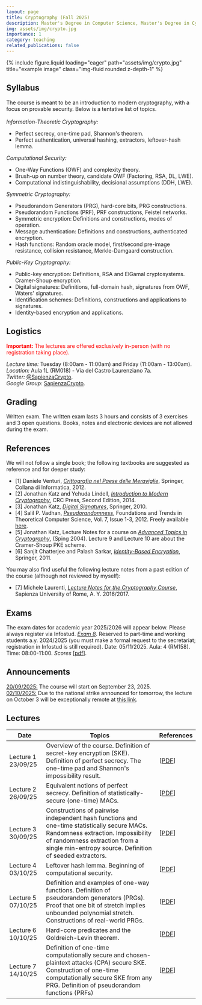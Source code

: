 ```yaml
---
layout: page
title: Cryptography (Fall 2025)
description: Master's Degree in Computer Science, Master's Degree in Cybersecurity, Master's Degree in Mathematics
img: assets/img/crypto.jpg
importance: 1
category: teaching
related_publications: false
---
```

<div class="row">
    <div class="col-sm mt-3 mt-md-0">
        {% include figure.liquid loading="eager" path="assets/img/crypto.jpg" title="example image" class="img-fluid rounded z-depth-1" %}
    </div>
</div>

<h2>Syllabus</h2>
The course is meant to be an introduction to modern cryptography, with a focus on provable security. Below is a tentative list of topics.
<br><br>
<em>Information-Theoretic Cryptography:</em>
<ul>
<li> Perfect secrecy, one-time pad, Shannon's theorem.
</li>
<li> Perfect authentication, universal hashing, extractors, leftover-hash lemma.
</li>
</ul>

<em>Computational Security:</em>
<ul>
<li> One-Way Functions (OWF) and complexity theory.
</li>
<li> Brush-up on number theory, candidate OWF (Factoring, RSA, DL, LWE).
</li>
<li> Computational indistinguishability, decisional assumptions (DDH, LWE).
</li>
</ul>

<em>Symmetric Cryptography:</em>
<ul>
<li> Pseudorandom Generators (PRG), hard-core bits, PRG constructions.
</li>
<li> Pseudorandom Functions (PRF), PRF constructions, Feistel networks.
</li>
<li> Symmetric encryption: Definitions and constructions, modes of operation.
</li>
<li> Message authentication: Definitions and constructions, authenticated encryption.
</li>
<li> Hash functions: Random oracle model, first/second pre-image resistance, collision resistance, Merkle-Damgaard construction.
</li>
</ul>

<em>Public-Key Cryptography:</em>
<ul>
<li> Public-key encryption: Definitions, RSA and ElGamal cryptosystems. Cramer-Shoup encryption.
</li>
<li> Digital signatures: Definitions, full-domain hash, signatures from OWF, Waters' signatures.
</li>
<li> Identification schemes: Definitions, constructions and applications to signatures.
</li>
<li> Identity-based encryption and applications.
</li>
</ul>

<h2>Logistics</h2>
<p style="color:red;"><b> Important: </b>The lectures are offered exclusively in-person (with no registration taking place).</p>
<!---
<p style="color:red;"><b> Important: </b>The lecture on 08/11/24 will be exceptionally remote at <a href="https://uniroma1.zoom.us/j/89487521223?pwd=KzrfMElWv3v7c6bOi7BGXR9U9rCw49.1">this link</a>.</p>
--->
<em>Lecture time:</em> Tuesday (8:00am - 11:00am) and Friday (11:00am - 13:00am).
<br>
<em>Location:</em> Aula 1L (RM018) - Via del Castro Laurenziano 7a.
<br>
<em>Twitter:</em> <a href="https://twitter.com/SapienzaCrypto">@SapienzaCrypto</a>.
<br>
<em>Google Group:</em> <a href="https://groups.google.com/u/2/a/uniroma1.it/g/sapienzacrypto">SapienzaCrypto</a>.

<h2>Grading</h2>
Written exam. The written exam lasts 3 hours and consists of 3 exercises and 3 open questions. Books, notes and electronic devices are not allowed during the exam.

<h2>References</h2>
We will not follow a single book; the following textbooks are suggested as reference and for deeper study:
<ul>
<li>[1] Daniele Venturi, <em><a href="http://www.springer.com/us/book/9788847024809">Crittografia nel Paese delle Meraviglie</a></em>, Springer, Collana di Informatica, 2012.
</li>
<li>[2] Jonathan Katz and Yehuda Lindell, <em><a href="https://www.crcpress.com/Introduction-to-Modern-Cryptography-Second-Edition/Katz-Lindell/p/book/9781466570269">Introduction to Modern Cryptography</a></em>, CRC Press, Second Edition, 2014.
</li>
<li>[3] Jonathan Katz, <em><a href="http://www.springer.com/us/book/9780387277110">Digital Signatures</a></em>, Springer, 2010.
</li>
<li>[4] Salil P. Vadhan, <em><a href="http://www.nowpublishers.com/article/Details/TCS-010">Pseudorandomness</a></em>, Foundations and Trends in Theoretical Computer Science, Vol. 7, Issue 1-3, 2012. Freely available <a href="http://people.seas.harvard.edu/~salil/pseudorandomness/">here</a>.
</li>
<li>[5] Jonathan Katz, Lecture Notes for a course on <em><a href="http://www.cs.umd.edu/~jkatz/gradcrypto2/">Advanced Topics in Cryptography</a></em>, (Sping 2004). Lecture 9 and Lecture 10 are about the Cramer-Shoup PKE scheme.
</li>
<li>[6] Sanjit Chatterjee and Palash Sarkar, <em><a href="https://www.springer.com/la/book/9781441993823">Identity-Based Encryption</a></em>, Springer, 2011.
</li>
</ul>
You may also find useful the following lecture notes from a past edition of the course (although not reviewed by myself):
<ul>
<li>[7] Michele Laurenti, <em><a href="https://github.com/asmeikal/crypto16/tree/master/notes">Lecture Notes for the Cryptography Course</a></em>, Sapienza University of Rome, A. Y. 2016/2017.
</li>
</ul>

<h2>Exams</h2>
The exam dates for academic year 2025/2026 will appear below. Please always register via Infostud.
<u><em>Exam 8</em></u>. Reserved to part-time and working students a.y. 2024/2025 (you must make a formal request to the secretariat; registration in Infostud is still required). Date: 05/11/2025. Aula: 4 (RM158). Time: 08:00-11:00. <em>Scores</em> [<a href="https://dventuri83.github.io/assets/pdf/crypto_esame08_2425_scores.pdf">pdf</a>].
<br>
<!---
<u><em>Exam 1</em></u>. Date: 13/01/25. Aula 3 (RM018). Time: 10:00-13:00. <em>Scores</em> [<a href="https://dventuri83.github.io/assets/pdf/crypto_esame01_2425_scores.pdf">pdf</a>].
<br>
<u><em>Exam 2</em></u>. Date: 03/02/25. Aula 1 (RM018). Time: 10:00-13:00. <em>Scores</em> [<a href="https://dventuri83.github.io/assets/pdf/crypto_esame02_2425_scores.pdf">pdf</a>].
<br>
<u><em>Exam 3</em></u>. Reserved to part-time and working students (you must make a formal request to the secretariat; registration in Infostud is still required). Date: 04/04/25. Aula: 3 (RM018). Time: 08:30-11:30. <em>Scores</em> [<a href="https://dventuri83.github.io/assets/pdf/crypto_esame03_2425_scores.pdf">pdf</a>].
<br>
<u><em>Exam 4</em></u>. Date: 09/06/25. Aula 1 (RM018). Time: 10:00-13:00. <em>Scores</em> [<a href="https://dventuri83.github.io/assets/pdf/crypto_esame04_2425_scores.pdf">pdf</a>].
<br>
<u><em>Exam 5</em></u>. Date: 14/07/25. Aula 1 (RM018). Time: 10:00-13:00. <em>Scores</em> [<a href="https://dventuri83.github.io/assets/pdf/crypto_esame05_2425_scores.pdf">pdf</a>].
<br>
<u><em>Exam 6</em></u>. Date: 08/09/25. Aula 1 (RM018). Time: 10:00-13:00. <em>Scores</em> [<a href="https://dventuri83.github.io/assets/pdf/crypto_esame06_2425_scores.pdf">pdf</a>].
<br>
<u><em>Exam 7</em></u>. Reserved to part-time and working students (you must make a formal request to the secretariat; registration in Infostud is still required). Date: TBA. Aula: TBA. Time: TBA. <em>Scores</em> [<a href="https://dventuri83.github.io/assets/pdf/crypto_esame07_2425_scores.pdf">pdf</a>].
--->

<h2>Announcements</h2>
<u>20/09/2025:</u> The course will start on September 23, 2025.
<br>
<u>02/10/2025:</u> Due to the national strike announced for tomorrow, the lecture on October 3 will be exceptionally remote at <a href="https://uniroma1.zoom.us/j/84580904785?pwd=XuEpGhYpm650li6wVU0jmqny7rIxPq.1">this link</a>.
<br>
<!---
<u>30/09/2024:</u> Due to the ongoing construction works in Aula Magna, the lecture on 01/10/2024 will take place in Aula 301 - Palazzina D, Viale Regina Elena 295, 00161 Rome.
<br>
<u>02/10/2024:</u> Due to the ongoing construction works in Aula Magna, the lecture on 08/10/2024 will take place in Aula 301 - Palazzina D, Viale Regina Elena 295, 00161 Rome.
<br>
<u>07/11/2024:</u> Due to the national strike announced for tomorrow, the lecture on November 8th will be exceptionally remote at <a href="https://uniroma1.zoom.us/j/89487521223?pwd=KzrfMElWv3v7c6bOi7BGXR9U9rCw49.1">this link</a>.
<br>
<u>12/12/2024:</u> Due to the national strike announced for tomorrow, the lecture on December 13th will be exceptionally remote at <a href="https://uniroma1.zoom.us/j/82386433484?pwd=i5bFdUzJBkya2gzWTd7jlUuH1lcyQr.1">this link</a>.
--->

<h2>Lectures</h2>
<table>
    <thead>
        <tr>
            <th>Date</th>
            <th>Topics</th>
            <th>References</th>
        </tr>
    </thead>
    <tbody>
        <tr>
            <td>Lecture 1 23/09/25</td>
            <td>Overview of the course. Definition of secret-key encryption (SKE). Definition of perfect secrecy. The one-time pad and Shannon's impossibility result.</td>
            <td>[<a href="https://dventuri83.github.io/assets/pdf/crypto_lecture01_2526.pdf" target="_blank">PDF</a>]</td>
        </tr>
        <tr>
            <td>Lecture 2 26/09/25</td>
            <td>Equivalent notions of perfect secrecy. Definition of statistically-secure (one-time) MACs.</td>
            <td>[<a href="https://dventuri83.github.io/assets/pdf/crypto_lecture02_2526.pdf" target="_blank">PDF</a>]</td>
        </tr>
        <tr>
            <td>Lecture 3 30/09/25</td>
            <td>Constructions of pairwise independent hash functions and one-time statistically secure MACs. Randomness extraction. Impossibility of randomness extraction from a single min-entropy source. Definition of seeded extractors.</td>
            <td>[<a href="https://dventuri83.github.io/assets/pdf/crypto_lecture03_2526.pdf" target="_blank">PDF</a>]</td>
        </tr>
        <tr>
            <td>Lecture 4 03/10/25</td>
            <td>Leftover hash lemma. Beginning of computational security.</td>
            <td>[<a href="https://dventuri83.github.io/assets/pdf/crypto_lecture04_2526.pdf" target="_blank">PDF</a>]</td>
        </tr>
        <tr>
            <td>Lecture 5 07/10/25</td>
            <td>Definition and examples of one-way functions. Definition of pseudorandom generators (PRGs). Proof that one bit of stretch implies unbounded polynomial stretch. Constructions of real-world PRGs.</td>
            <td>[<a href="https://dventuri83.github.io/assets/pdf/crypto_lecture05_2526.pdf" target="_blank">PDF</a>]</td>
        </tr>
        <tr>
            <td>Lecture 6 10/10/25</td>
            <td>Hard-core predicates and the Goldreich-Levin theorem.</td>
            <td>[<a href="https://dventuri83.github.io/assets/pdf/crypto_lecture06_2526.pdf" target="_blank">PDF</a>]</td>
        </tr>
        <tr>
            <td>Lecture 7 14/10/25</td>
            <td>Definition of one-time computationally secure and chosen-plaintext attacks (CPA) secure SKE. Construction of one-time computationally secure SKE from any PRG. Definition of pseudorandom functions (PRFs)</td>
            <td>[<a href="https://dventuri83.github.io/assets/pdf/crypto_lecture07_2526.pdf" target="_blank">PDF</a>]</td>
        </tr>
        <!---                
        <tr>
            <td>Lecture 8 18/10/24</td>
            <td>Definition of pseudorandom functions (PRFs). Application to constructing CPA-secure SKE for fixed input length (FIL) messages. Definition of universal unforgeability under chosen-message attacks (UFCMA) for MACs.</td>
            <td>[<a href="https://dventuri83.github.io/assets/pdf/crypto_lecture08_2425.pdf" target="_blank">PDF</a>]</td>
        </tr>
        <tr>
            <td>Lecture 9 22/10/24</td>
            <td>Proof that PRFs imply CPA-secure SKE for FIL messages. Proof that PRFs imply UFCMA MACs for FIL messages. Modes of operation for SKE.</td>
            <td>[<a href="https://dventuri83.github.io/assets/pdf/crypto_lecture09_2425.pdf" target="_blank">PDF</a>]</td>
        </tr>
        <tr>
            <td>Lecture 10 25/10/24</td>
            <td>Proof of CPA security for the CTR mode. Domain extension for MACs.</td>
            <td>[<a href="https://dventuri83.github.io/assets/pdf/crypto_lecture10_2425.pdf" target="_blank">PDF</a>]</td>
        </tr>
        <tr>
            <td>Lecture 11 30/10/24</td>
            <td>Domain extension for MACs. Universal hashing and CBC-MAC. XOR-MAC.</td>
            <td>[<a href="https://dventuri83.github.io/assets/pdf/crypto_lecture11_2425.pdf" target="_blank">PDF</a>]</td>
        </tr>
        <tr>
            <td>Lecture 12 05/11/24</td>
            <td>Definition of CCA security for SKE. Combining encryption and authentication.</td>
            <td>[<a href="https://dventuri83.github.io/assets/pdf/crypto_lecture12_2425.pdf" target="_blank">PDF</a>]</td>
        </tr>
        <tr>
            <td>Lecture 13 08/11/24</td>
            <td>Exercises.</td>
            <td>[<a href="https://dventuri83.github.io/assets/pdf/crypto_lecture13_2425.pdf" target="_blank">PDF</a>]</td>
        </tr>
        <tr>
            <td>Lecture 14 12/11/24</td>
            <td>Authenticated encryption. Blockciphers and Feistel networks.</td>
            <td>[<a href="https://dventuri83.github.io/assets/pdf/crypto_lecture14_2425.pdf" target="_blank">PDF</a>]</td>
        </tr>
        <tr>
            <td>Lecture 15 15/11/24</td>
            <td>Brush-up on number theory.</td>
            <td>[<a href="https://dventuri83.github.io/assets/pdf/crypto_lecture15_2425.pdf" target="_blank">PDF</a>]</td>
        </tr>
        <tr>
            <td>Lecture 16 19/11/24</td>
            <td>Brush-up on number theory (continued). The Diffie-Hellmann key exchange.</td>
            <td>[<a href="https://dventuri83.github.io/assets/pdf/crypto_lecture16_2425.pdf" target="_blank">PDF</a>]</td>
        </tr>
        <tr>
            <td>Lecture 17 22/11/24</td>
            <td>Symmetric cryptography using number theory. Public-key encryption. The ElGamal PKE.</td>
            <td>[<a href="https://dventuri83.github.io/assets/pdf/crypto_lecture17_2425.pdf" target="_blank">PDF</a>]</td>
        </tr>
        <tr>
            <td>Lecture 18 26/11/24</td>
            <td>The RSA PKE and the PKCS standard. Collision-resistant hash functions.</td>
            <td>[<a href="https://dventuri83.github.io/assets/pdf/crypto_lecture18_2425.pdf" target="_blank">PDF</a>]</td>
        </tr>
        <tr>
            <td>Lecture 19 29/11/24</td>
            <td>Merkle trees and the Merklee-Damgaard paradigm. Building compression functions.</td>
            <td>[<a href="https://dventuri83.github.io/assets/pdf/crypto_lecture19_2425.pdf" target="_blank">PDF</a>]</td>
        </tr>
        <tr>
            <td>Lecture 20 03/12/24</td>
            <td>Digital signatures and universal unforgeability under chosen-message attacks. Public key infrastructures. Full-domain hash signatures and the random oracle model.</td>
            <td>[<a href="https://dventuri83.github.io/assets/pdf/crypto_lecture20_2425.pdf" target="_blank">PDF</a>]</td>
        </tr>
        <tr>
            <td>Lecture 21 06/12/24</td>
            <td>Identification schemes and passive security. The Schnorr protocol. Honest-verifier zero knowledge.</td>
            <td>[<a href="https://dventuri83.github.io/assets/pdf/crypto_lecture21_2425.pdf" target="_blank">PDF</a>]</td>
        </tr>
        <tr>
            <td>Lecture 22 10/11/24</td>
            <td>Special soundness. Proof that honest-verifier zero knowledge and special soundness imply passive security. Fiat-Shamir signatures.</td>
            <td>[<a href="https://dventuri83.github.io/assets/pdf/crypto_lecture22_2425.pdf" target="_blank">PDF</a>]</td>
        </tr>
        <tr>
            <td>Lecture 23 13/11/24</td>
            <td>Lattices. The short integer solution (SIS) problem and the learning with errors (LWE) problem. Regev's PKE.</td>
            <td>[<a href="https://dventuri83.github.io/assets/pdf/crypto_lattices_2425.pdf" target="_blank">PDF</a>]</td>
        </tr>
        <tr>
            <td>Lecture 24 17/12/24</td>
            <td>Lattice trapdoors. Signatures from lattices. Identity-based encryption.</td>
            <td>[<a href="https://dventuri83.github.io/assets/pdf/crypto_lattices_2425.pdf" target="_blank">PDF</a>]</td>
        </tr>
        <tr>
            <td>Lecture 25 20/12/24</td>
            <td>Exercises.</td>
            <td>[<a href="https://dventuri83.github.io/assets/pdf/crypto_lecture25_2425.pdf" target="_blank">PDF</a>]</td>
        </tr>
        --->
    </tbody>
</table>
